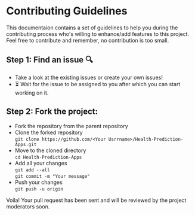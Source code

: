 # Contributing Guidelines
This documentaion contains a set of guidelines to help you during the contributing process who's willing to enhance/add features to this project. Feel free to contribute and remember, no contribution is too small.

## Step 1: Find an issue :mag:
- Take a look at the existing issues or create your own issues!
- :hourglass_flowing_sand: Wait for the issue to be assigned to you after which you can start working on it.
## Step 2: Fork the project:
- Fork the repository from the parent repository
- Clone the forked repository <br/>
```git clone https://github.com/<Your Usrrname>/Health-Prediction-Apps.git```
- Move to the cloned directory <br/>
```cd Health-Prediction-Apps```
- Add all your changes <br/>
```git add --all```<br/>
```git commit -m "Your message"```
- Push your changes<br/>
```git push -u origin```

Voila! Your pull request has been sent and will be reviewed by the project moderators soon. 